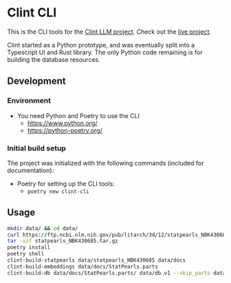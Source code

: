 # Clint CLI

This is the CLI tools for the [Clint LLM project](https://github.com/clint-llm).
Check out the [live project](https://clint-llm.github.io).

Clint started as a Python prototype, 
and was eventually split into a Typescript UI and Rust library.
The only Python code remaining is for building the database resources.

## Development

### Environment

- You need Python and Poetry to use the CLI
  - <https://www.python.org/>
  - <https://python-poetry.org/>

### Initial build setup

The project was initialized with the following commands (included for documentation):

- Poetry for setting up the CLI tools:
  - `poetry new clint-cli`

## Usage

```bash
mkdir data/ && cd data/
curl https://ftp.ncbi.nlm.nih.gov/pub/litarch/3d/12/statpearls_NBK430685.tar.gz --output statpearls_NBK430685.tar.gz
tar -xzf statpearls_NBK430685.tar.gz
poetry install
poetry shell
clint-build-statpearls data/statpearls_NBK430685 data/docs
clint-build-embeddings data/docs/StatPearls.parts
clint-build-db data/docs/StatPearls.parts/ data/db v1 --skip_parts data/docs/StatPearls.parts
```

